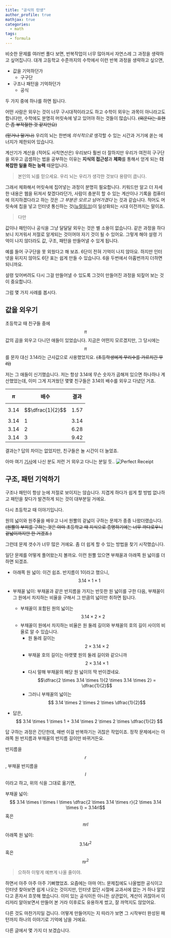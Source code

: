 ```yaml
---
title: "공식의 탄생"
author_profile: true
mathjax: true
categories:
  - math
tags:
  - formula
---
```


비슷한 문제를 여러번 풀다 보면, 반복작업이 너무 많아져서 자연스레 그 과정을 생략하고 싶어집니다. 대개 고등학교 수준까지의 수학에서 이런 반복 과정을 생략하고 싶으면,

- 값을 기억하던가
  - 구구단
- 구조나 패턴을 기억하던가
  - 공식

두 가지 중에 하나를 하면 됩니다.

어떤 사람은 외우는 것이 너무 구시대적이라고도 하고 수학이 외우는 과목이 아니라고도 합니다만, 수학에도 분명히 머릿속에 넣고 있어야 하는 것들이 많습니다. ~~(외운다는 표현은 좀 부적절한 것 같지만요)~~

~~(믿거나 말거나)~~ 우리의 뇌는 한번에 *의식적으로* 생각할 수 있는 시간과 거기에 쏟는 에너지가 제한되어 있습니다.


계산기가 계산을 (적어도 사칙연산은) 우리보다 훨씬 더 잘하지만 우리가 여전히 구구단을 외우고 곱셈하는 법을 공부하는 이유는 **지식의 접근성**과 **체화**를 통해서 얻게 되는 **더 복잡한 일을 하는 능력** 때문입니다.

> 본인의 뇌를 믿으세요. 우리 뇌는 우리가 생각한 것보다 용량이 큽니다.

그래서 체화해서 머릿속에 집어넣는 과정이 분명히 필요합니다. 키워드만 알고 더 자세한 내용은 웹을 뒤져서 찾겠다라던가, 사람이 충분히 할 수 있는 계산이나 기록을 컴퓨터에 의지하겠다라고 하는 것은 *그 부분은 모르고 넘어가겠다* 는 것과 같습니다. 적어도 머릿속에 칩을 넣고 인터넷 통신하는 것([뉴럴링크](https://www.neuralink.com/))이 일상화되는 시대 이전까지는 말이죠.

> 다만

값이나 패턴이나 공식을 그냥 달달달 외우는 것은 별 소용이 없습니다. 같은 과정을 하다보니 지겨워서 저절로 알게되는 것이어야 자기 것이 될 수 있어요. 그렇게 해야 설령 기억이 나지 않더라도 값, 구조, 패턴을 만들어낼 수 있게 됩니다.

예를 들어 구구단을 못 외웠다고 해 보죠. 6단이 전혀 기억이 나지 않아요. 하지만 인터넷을 뒤지지 않아도 6단 표는 쉽게 만들 수 있습니다. 6을 두번에서 아홉번까지 더하면 되니까요.

설령 잊어버려도 다시 그걸 만들어낼 수 있도록 그것이 만들어진 과정을 되짚어 보는 것이 중요합니다.

그럼 몇 가지 사례를 봅시다.

값을 외우기
--------

초등학교 때 친구들 중에 $$\pi$$값의 곱을 외우고 다니던 애들이 있었습니다. 지금은 어떤지 모르겠지만, 그 당시에는 $$\pi$$를 문자 대신 3.14라는 근사값으로 사용했었지요. ~~(초등학생에게 무리수를 가르치긴 무리)~~

저는 그 애들이 신기했습니다. 저는 항상 3.14에 무슨 숫자가 곱해져 있으면 하나하나 계산했었는데, 이미 그게 지겨웠던 몇몇 친구들은 3.14의 배수를 외우고 다녔던 거죠.

|$$\pi$$ | 배수 | 결과|
|-----|---|-----|
|3.14 |$$\dfrac{1}{2}$$|1.57|
|3.14 | 1 | 3.14|
|3.14 | 2 | 6.28|
|3.14 | 3 | 9.42|

결과는? 답의 차이는 없었지만, 친구들은 놀 시간이 더 늘었죠.

아마 여기 [기사](http://www.businessinsider.com/this-person-left-a-tip-of-pi-2012-7)에 나신 분도 저런 거 외우고 다니는 분일 듯..
![Perfect Receipt](http://static6.businessinsider.com/image/500db16269bedd6872000000-618-/receipet.jpg)

구조, 패턴 기억하기
--------------

구조나 패턴이 항상 눈에 저절로 보이지는 않습니다. 지겹게 하다가 쉽게 할 방법 없나하고 패턴을 찾다가 발견하게 되는 것이 대부분일 거에요.

다시 초등학교 때 이야기입니다.

원의 넓이와 원주율을 배우고 나서 원뿔의 겉넓이 구하는 문제가 종종 나왔더랬습니다. ~~(원뿔의 부피를 구하는 것은 아마 초등학교 때 지식으로 증명하기에는 너무 까다로우니 겉넓이까지만 한 거겠죠.)~~

그런데 문제 갯수가 너무 많은 거에요. 좀 더 쉽게 할 수 있는 방법을 찾기 시작했습니다.

일단 문제를 어떻게 풀어왔는지 볼까요.
이런 원뿔 있으면 부채꼴과 아래쪽 원 넓이를 더하면 되겠죠.

- 아래쪽 원 넓이: 이건 쉽죠. 반지름이 1이라고 했으니, $$ 3.14 \times 1 \times 1 $$

- 부채꼴 넓이: 부채꼴과 같은 반지름을 가지는 반듯한 원 넓이를 구한 다음, 부채꼴이 그 원에서 차지하는 비율을 구해서 그 만큼의 넓이만 취하면 됩니다.
  - 부채꼴이 포함된 원의 넓이는 $$ 3.14 \times 2 \times 2$$
  - 부채꼴이 원에서 차지하는 비율은 원 둘레 길이와 부채꼴의 호의 길이 사이의 비율로 알 수 있습니다.
    - 원 둘레 길이는 $$ 2 \times 3.14 \times 2 $$
    - 부채꼴 호의 길이는 아랫몇 원의 둘레 길이와 같으니까 $$ 2 \times 3.14 \times 1 $$
    - 다시 말해 부채꼴의 해당 원 넓이의 딱 반이겠네요. $$\dfrac{2 \times 3.14 \times 1}{2 \times 3.14 \times 2} = \dfrac{1}{2}$$
    - 그러니 부채꼴의 넓이는 $$ 3.14 \times 2 \times 2 \times \dfrac{1}{2}$$
- 답은, $$ 3.14 \times 1 \times 1 + 3.14 \times 2 \times 2 \times \dfrac{1}{2} $$

답 구하는 과정은 간단한데, 매번 이걸 반복하기는 귀찮은 작업이죠. 정작 문제에서는 아래쪽 원 반지름과 부채꼴의 반지름 길이만 바뀌거든요.

반지름을 $$r$$, 부채꼴 반지름을 $$l$$이라고 하고, 위의 식을 그대로 옮기면,

부채꼴 넓이: $$ 3.14 \times l \times l \times \dfrac{2 \times 3.14 \times r}{2 \times 3.14 \times l} = 3.14rl$$ 혹은 $$\pi rl$$

아래쪽 원 넓이: $$3.14r^2$$ 혹은 $$\pi r^2$$

> 으하하 이렇게 예쁘게 나올 줄이야.

하면서 아주 아주 아주 기뻐했었죠. 요즘에는 아마 어느 문제집에도 나올법한 공식이고 인터넷 찾아보면 쉽게 나오는 것이지만, 인터넷 없던 시절에 교과서에 없는 거 하나 알았다고 혼자서 흐뭇해 했습니다. 이미 있는 공식이든 아니든 상관없이, 계산이 귀찮아서 이리저리 알아보면서 만들어 본 거라 이후로도 유용하게 썼고, 잘 까먹지도 않았어요.

다른 것도 마찬가지일 겁니다. 어떻게 만들어지는 지 따라가 보면 그 시작부터 완성된 패턴까지 하나의 이야기로 기억에 남을 거에요.

다른 글에서 몇 가지 더 보겠습니다.
